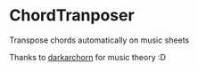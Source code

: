 # ChordTranposer
Transpose chords automatically on music sheets

Thanks to [darkarchorn](https://github.com/darkarchorn) for music theory :D
